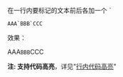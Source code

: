 在一行内要标记的文本前后各加一个 *`*

```text
AAA`BBB`CCC
```

效果：

AAA`BBB`CCC

**注: 支持代码高亮**，详见"[行内代码高亮](./../../syntax/highlight_code/#_1)"
